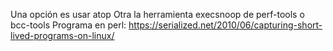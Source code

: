 Una opción es usar atop
Otra la herramienta execsnoop de perf-tools o bcc-tools
Programa en perl: https://serialized.net/2010/06/capturing-short-lived-programs-on-linux/
